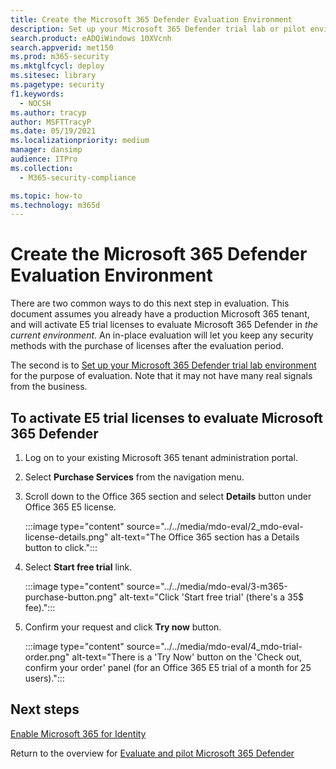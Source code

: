 ```yaml
---
title: Create the Microsoft 365 Defender Evaluation Environment
description: Set up your Microsoft 365 Defender trial lab or pilot environment by activating trial licenses. Then set up Microsoft Defender for Identity (MDI) and all other M365D evaluations.
search.product: eADQiWindows 10XVcnh
search.appverid: met150
ms.prod: m365-security
ms.mktglfcycl: deploy
ms.sitesec: library
ms.pagetype: security
f1.keywords: 
  - NOCSH
ms.author: tracyp
author: MSFTTracyP
ms.date: 05/19/2021
ms.localizationpriority: medium
manager: dansimp 
audience: ITPro
ms.collection: 
  - M365-security-compliance

ms.topic: how-to
ms.technology: m365d
---
```

# Create the Microsoft 365 Defender Evaluation Environment

There are two common ways to do this next step in evaluation. This document assumes you already have a production Microsoft 365 tenant, and will activate E5 trial licenses to evaluate Microsoft 365 Defender in *the current environment*. An in-place evaluation will let you keep any security methods with the purchase of licenses after the evaluation period.

The second is to  [Set up your Microsoft 365 Defender trial lab environment](setup-m365deval.md) for the purpose of evaluation. Note that it may not have many real signals from the business.

## To activate E5 trial licenses to evaluate Microsoft 365 Defender 

1. Log on to your existing Microsoft 365 tenant administration portal.
2. Select **Purchase Services** from the navigation menu.
3. Scroll down to the Office 365 section and select **Details** button under Office 365 E5 license.

   :::image type="content" source="../../media/mdo-eval/2_mdo-eval-license-details.png" alt-text="The Office 365 section has a Details button to click.":::

4. Select **Start free trial** link.

   :::image type="content" source="../../media/mdo-eval/3-m365-purchase-button.png" alt-text="Click 'Start free trial' (there's a 35$ fee).":::

5. Confirm your request and click **Try now** button.

   :::image type="content" source="../../media/mdo-eval/4_mdo-trial-order.png" alt-text="There is a 'Try Now' button on the 'Check out, confirm your order' panel (for an Office 365 E5 trial of a month for 25 users).":::

## Next steps

[Enable Microsoft 365 for Identity](eval-defender-identity-overview.md)

Return to the overview for [Evaluate and pilot Microsoft 365 Defender](eval-overview.md)